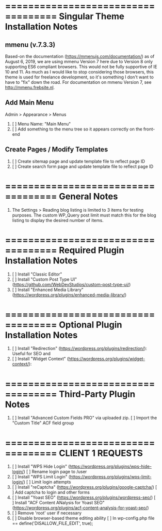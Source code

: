 ===================================
Singular Theme Installation Notes
===================================

mmenu (v.7.3.3)
-----------------------------------
Based-on the documentation (https://mmenujs.com/documentation/) as of August 6, 2019, we are using mmenu Version 7 here due to Version 8 only supporting ES6 compliant browsers. This would not be fully supportive of IE 10 and 11. As much as I would like to stop considering those browsers, this theme is used for freelance development, so it's something I don't want to have to "fix" down the road. For documentation on mmenu Version 7, see http://mmenu.frebsite.nl.

Add Main Menu
-----------------------------------
Admin > Appearance > Menus
1) [ ] Menu Name: "Main Menu"
2) [ ] Add something to the menu tree so it appears correctly on the front-end

Create Pages / Modify Templates
-----------------------------------
1) [ ] Create sitemap page and update template file to reflect page ID
2) [ ] Create search form page and update template file to reflect page ID


===================================
General Notes
===================================
1) The Settings > Reading blog listing is limited to 3 items for testing purposes. The custom WP_Query post limit must match this for the blog listing to display the desired number of items.


===================================
Required Plugin Installation Notes
===================================
1) [ ] Install "Classic Editor"
2) [ ] Install "Custom Post Type UI" (https://github.com/WebDevStudios/custom-post-type-ui/)
3) [ ] Install "Enhanced Media Library" (https://wordpress.org/plugins/enhanced-media-library/)


===================================
Optional Plugin Installation Notes
===================================
1) [ ] Install "Redirection" (https://wordpress.org/plugins/redirection/): Useful for SEO and
2) [ ] Install "Widget Context" (https://wordpress.org/plugins/widget-context/):


===================================
Third-Party Plugin Notes
===================================
1) [ ] Install "Advanced Custom Fields PRO" via uploaded zip.
       [ ] Import the "Custom Title" ACF field group


===================================
CLIENT 1 REQUESTS
===================================
1) [ ] Install "WPS Hide Login" (https://wordpress.org/plugins/wps-hide-login/)
       [ ] Rename login page to /user
2) [ ] Install "WPS Limit Login" (https://wordpress.org/plugins/wps-limit-login/)
       [ ] Limit login attempts
3) [ ] Install "reCaptcha" (https://wordpress.org/plugins/google-captcha/)
       [ ] Add captcha to login and other forms
4) [ ] Install "Yoast SEO" (https://wordpress.org/plugins/wordpress-seo/)
       [ ] Install "ACF Content ANalysis for Yoast SEO" (https://wordpress.org/plugins/acf-content-analysis-for-yoast-seo/)
5) [ ] Remove 'root' user if necessary
6) [ ] Disable browser-based theme editing ability
       [ ] In wp-config.php file == define('DISALLOW_FILE_EDIT', true);

